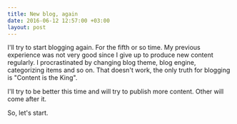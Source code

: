 ```yaml
---
title: New blog, again
date: 2016-06-12 12:57:00 +03:00
layout: post
---
```


I'll try to start blogging again. For the fifth or so time. My previous experience was not very good since I give up to produce new content regularly. I procrastinated by changing blog theme, blog engine, categorizing items and so on. That doesn't work, the only truth for blogging is "Content is the King".

I'll try to be better this time and will try to publish more content. Other will come after it.

So, let's start.